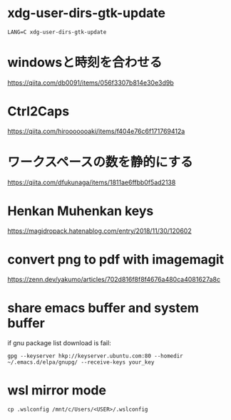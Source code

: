 # xdg-user-dirs-gtk-update
```
LANG=C xdg-user-dirs-gtk-update
```

# windowsと時刻を合わせる
https://qiita.com/db0091/items/056f3307b814e30e3d9b

# Ctrl2Caps
https://qiita.com/hirooooooaki/items/f404e76c6f171769412a

# ワークスペースの数を静的にする
https://qiita.com/dfukunaga/items/1811ae6ffbb0f5ad2138

# Henkan Muhenkan keys
https://magidropack.hatenablog.com/entry/2018/11/30/120602

# convert png to pdf with imagemagit
https://zenn.dev/yakumo/articles/702d816f8f8f4676a480ca4081627a8c

# share emacs buffer and system buffer
if gnu package list download is fail:
```
gpg --keyserver hkp://keyserver.ubuntu.com:80 --homedir ~/.emacs.d/elpa/gnupg/ --receive-keys your_key
```

# wsl mirror mode
```
cp .wslconfig /mnt/c/Users/<USER>/.wslconfig
```